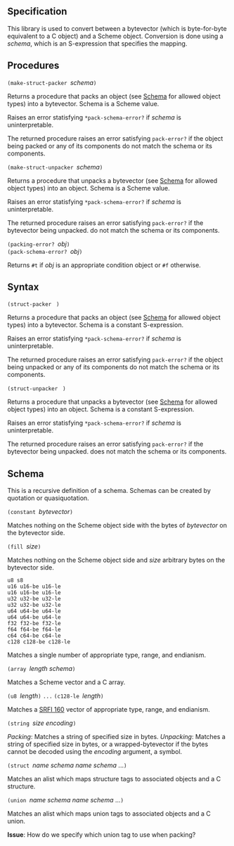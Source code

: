 ## Specification

This library is used to convert between a bytevector (which is byte-for-byte
equivalent to a C object) and a Scheme object.  Conversion is done using a
*schema*, which is an S-expression that specifies the mapping.



## Procedures

`(make-struct-packer `*schema*`)`

Returns a procedure that packs an object
(see [Schema](#Schema) for allowed object types)
into a bytevector.
Schema is a Scheme value.

Raises an error statisfying `*pack-schema-error?`
if *schema* is uninterpretable.

The returned procedure
raises an error satisfying `pack-error?`
if the object being packed
or any of its components
do not match the schema or its components.

`(make-struct-unpacker `*schema*`)`

Returns a procedure that unpacks a bytevector
(see [Schema](#Schema) for allowed object types)
into an object.
Schema is a Scheme value.

Raises an error statisfying `*pack-schema-error?`
if *schema* is uninterpretable.

The returned procedure
raises an error satisfying `pack-error?`
if the bytevector being unpacked.
do not match the schema or its components.

`(packing-error? `*obj*`)`  
`(pack-schema-error? `*obj*`)`

Returns `#t` if *obj* is an appropriate condition object
or `#f` otherwise.

## Syntax

`(struct-packer ` <schema>`)`

Returns a procedure that packs an object
(see [Schema](#Schema) for allowed object types)
into a bytevector.
Schema is a constant S-expression.

Raises an error statisfying `*pack-schema-error?`
if *schema* is uninterpretable.

The returned procedure
raises an error satisfying `pack-error?`
if the object being unpacked or any of its components
do not match the schema or its components.

`(struct-unpacker ` <schema>`)`

Returns a procedure that unpacks a bytevector
(see [Schema](#Schema) for allowed object types)
into an object.
Schema is a constant S-expression.

Raises an error statisfying `*pack-schema-error?`
if *schema* is uninterpretable.

The returned procedure
raises an error satisfying `pack-error?`
if the bytevector being unpacked.
does not match the schema or its components.

## Schema

This is a recursive definition of a schema.
Schemas can be created by quotation or quasiquotation.

`(constant `*bytevector*`)`

Matches nothing on the Scheme object side
with the bytes of *bytevector* on the bytevector side.

`(fill `*size*`)`

Matches nothing on the Scheme object side
and *size* arbitrary bytes on the bytevector side.

```
u8 s8
u16 u16-be u16-le
u16 u16-be u16-le
u32 u32-be u32-le
u32 u32-be u32-le
u64 u64-be u64-le
u64 u64-be u64-le
f32 f32-be f32-le
f64 f64-be f64-le
c64 c64-be c64-le
c128 c128-be c128-le
```

Matches a single number of appropriate type, range, and endianism.

`(array `*length schema*`)`

Matches a Scheme vector and a C array.

`(u8 `*length*`)`
`...`
`(c128-le `*length*`)`

Matches a [SRFI 160](http://srfi.schemers.org/srfi-160/srfi-160.html)
vector of appropriate type, range, and endianism.

`(string `*size encoding*`)`

*Packing*: Matches a string of specified size in bytes.
*Unpacking*: Matches a string of specified size in bytes,
or a wrapped-bytevector if the bytes cannot be decoded
using the *encoding* argument, a symbol.

`(struct `*name schema name schema* ...`)`

Matches an alist which maps structure tags to associated objects
and a C structure.

`(union `*name schema name schema* ...`)`

Matches an alist which maps union tags to associated objects
and a C union.

**Issue**: How do we specify which union tag to use when packing?

